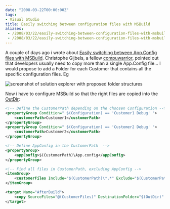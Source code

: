 ```yaml
---
date: "2008-03-22T00:00:00Z"
tags:
- Visual Studio
title: Easily switching between configuration files with MSBuild
aliases:
 - /2008/03/22/easily-switching-between-configuration-files-with-msbuild/
 - /2008/03/22/easily-switching-between-configuration-files-with-msbuild.html
---
```

A couple of days ago i wrote about [Easily switching between App.Config files with MSBuild](http://www.timvw.be/easily-switching-between-appconfig-files-with-msbuild/). Christophe Gijbels, a fellow [compuwarrior](http://www.compuware.be/root/Careers/index.asp), pointed out that developers usually need to copy more than a single App.Config file... I would propose to add a Folder for each Customer that contains all the specific configuration files. Eg

![screenshot of solution explorer with proposed folder structures](http://www.timvw.be/wp-content/images/customerconfigurations.gif)

Now i have to configure MSBuild so that the right files are copied into the [OutDir](http://msdn2.microsoft.com/en-us/library/bb629394.aspx):

```xml
<!-- Define the CustomerPath depending on the choosen Configuration -->
<propertyGroup Condition=" $(Configuration) == 'Customer1 Debug' "> 
	<customerPath>Customer1</customerPath> 
</propertyGroup> 
<propertyGroup Condition=" $(Configuration) == 'Customer2 Debug' "> 
	<customerPath>Customer2</customerPath> 
</propertyGroup> 

<!-- Define AppConfig in the CustomerPath  -->
<propertyGroup>
	<appConfig>$(CustomerPath)\App.config</appConfig> 
</propertyGroup> 

<!-- Find all files in CustomerPath, excluding AppConfig -->
<itemGroup>
	<customerFiles Include="$(CustomerPath)\*.*" Exclude="$(CustomerPath)\App.config" />
</itemGroup>

<target Name="AfterBuild">
	<copy SourceFiles="@(CustomerFiles)" DestinationFolder="$(OutDir)" SkipUnchangedFiles="true"/>
</target>
```
